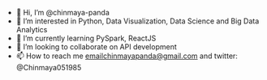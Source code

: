 - 👋 Hi, I’m @chinmaya-panda
- 👀 I’m interested in Python, Data Visualization, Data Science and Big Data Analytics
- 🌱 I’m currently learning PySpark, ReactJS
- 💞️ I’m looking to collaborate on API development
- 📫 How to reach me emailchinmayapanda@gmail.com and twitter: @Chinmaya051985

<!---
chinmaya-panda/chinmaya-panda is a ✨ special ✨ repository because its `README.md` (this file) appears on your GitHub profile.
You can click the Preview link to take a look at your changes.
--->
